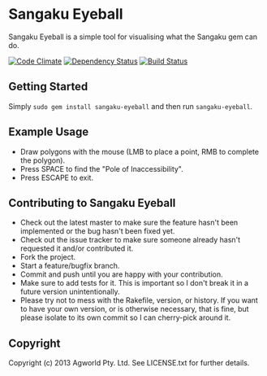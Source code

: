 Sangaku Eyeball
===============

Sangaku Eyeball is a simple tool for visualising what the Sangaku gem can do.

[![Code Climate](https://codeclimate.com/github/agworld/sangaku-eyeball.png)](https://codeclimate.com/github/agworld/sangaku-eyeball)
[![Dependency Status](https://gemnasium.com/agworld/sangaku-eyeball.png)](https://gemnasium.com/agworld/sangaku-eyeball)
[![Build Status](https://secure.travis-ci.org/agworld/sangaku-eyeball.png)](http://travis-ci.org/#!/agworld/sangaku-eyeball)

Getting Started
---------------

Simply `sudo gem install sangaku-eyeball` and then run `sangaku-eyeball`.

Example Usage
-------------

* Draw polygons with the mouse (LMB to place a point, RMB to complete the polygon).
* Press SPACE to find the "Pole of Inaccessibility".
* Press ESCAPE to exit.

Contributing to Sangaku Eyeball
-------------------------------

* Check out the latest master to make sure the feature hasn't been implemented or the bug hasn't been fixed yet.
* Check out the issue tracker to make sure someone already hasn't requested it and/or contributed it.
* Fork the project.
* Start a feature/bugfix branch.
* Commit and push until you are happy with your contribution.
* Make sure to add tests for it. This is important so I don't break it in a future version unintentionally.
* Please try not to mess with the Rakefile, version, or history. If you want to have your own version, or is otherwise necessary, that is fine, but please isolate to its own commit so I can cherry-pick around it.

Copyright
---------

Copyright (c) 2013 Agworld Pty. Ltd. See LICENSE.txt for further details.
